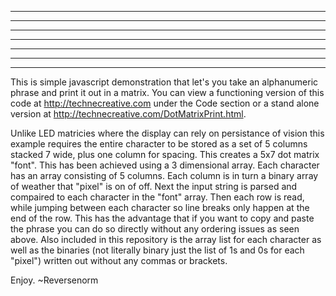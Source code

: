                                                                                                             
****  ***** *****       *   *  ***  ***** ****    *   *   *       ****  ****    *   *   * ***** ***** ****  
 *  * *   *   *         ** ** *   *   *    *  *   *   *   *        *  *  *  *   *   **  *   *   *      *  * 
 *  * *   *   *         ***** *   *   *    *  *   *    ***         *  *  *  *   *   *** *   *   *      *  * 
 *  * *   *   *         * * * *****   *    ***    *     *          ***   ***    *   * * *   *   ****   ***  
 *  * *   *   *         *   * *   *   *    **     *    ***         *     **     *   * ***   *   *      **   
 *  * *   *   *         *   * *   *   *    * *    *   *   *        *     * *    *   *  **   *   *      * *  
****  *****   *         *   * *   *   *    *  *   *   *   *        *     *  *   *   *   *   *   *****  *  * 

This is simple javascript demonstration that let's you take an alphanumeric phrase and print it out in a matrix. You can view a functioning version of this code at http://technecreative.com under the Code section or a stand alone version at http://technecreative.com/DotMatrixPrint.html.

Unlike LED matricies where the display can rely on persistance of vision this example requires the entire character to be stored as a set of 5 columns stacked 7 wide, plus one column for spacing. This creates a 5x7 dot matrix "font". This has been achieved using a 3 dimensional array. Each character has an array consisting of 5 columns. Each column is in turn a binary array of weather that "pixel" is on of off. Next the input string is parsed and compaired to each character in the "font" array. Then each row is read, while jumping between each character so line breaks only happen at the end of the row. This has the advantage that if you want to copy and paste the phrase you can do so directly without any ordering issues as seen above. Also included in this repository is the array list for each character as well as the binaries (not literally binary just the list of 1s and 0s for each "pixel") written out without any commas or brackets.

Enjoy.
~Reversenorm



